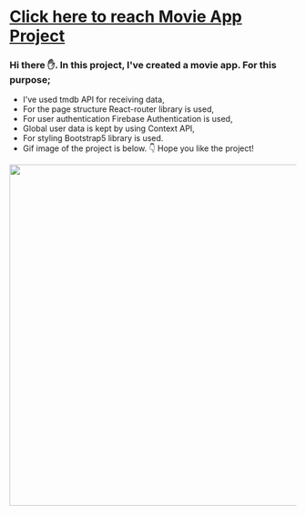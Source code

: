 # [Click here to reach Movie App Project](https://movie-f93gzsh4i-musatirgithub.vercel.app/)
<h3>Hi there ✋. In this project, I've created a movie app. For this purpose;</h3>
<ul>
  <li>I've used tmdb API for receiving data,</li>
  <li>For the page structure React-router library is used,</li>
  <li>For user authentication Firebase Authentication is used,</li>
  <li>Global user data is kept by using Context API,</li>
  <li>For styling Bootstrap5 library is used.</li>
  <li>Gif image of the project is below. 👇 Hope you like the project! </li>
</ul>  
<div class="pics">
  <img src="https://github.com/musatirgithub/MovieApp/blob/750e963e11e3d1b70410ed54f08d31b11bc52756/MovieApp.gif" width="600px">
</div>
